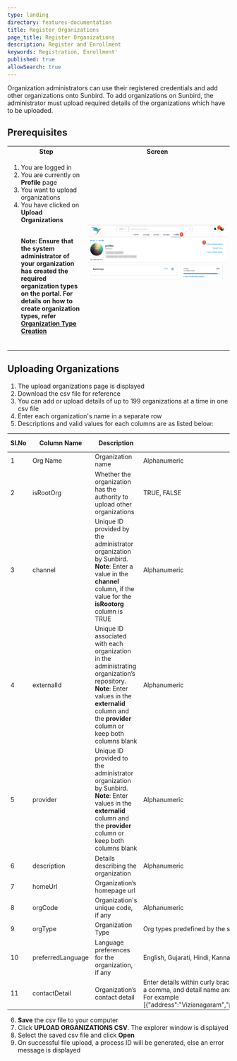 ```yaml
---
type: landing
directory: features-documentation
title: Register Organizations
page_title: Register Organizations
description: Register and Enrollment
keywords: Registration, Enrollment'
published: true
allowSearch: true
---
```


Organization administrators can use their registered credentials and add other organizations onto Sunbird. To add organizations on Sunbird, the administrator must upload required details of the organizations which have to be uploaded. 

<H2> Prerequisites</H2>

<table>
  <tr>
      <th style="width:35%;">Step</th>
        <th style="width:65%;">Screen</th>
  </tr>
  <tr>
     <td>
        <ol>
            <li>You are logged in</li> 
            <li>You are currently on <strong>Profile</strong> page</li>
            <li> You want to upload organizations</li>
            <li>You have clicked on <b>Upload Organizations</li><br> 
            
   <b>Note</b>: Ensure that the system administrator of your organization has created the required organization types on the portal. For details on how to create organization types, refer <a href="features-documentation/create_orgtype" target="_blank">Organization Type Creation</a>    
        </ol>  
    </td>
    <td><img src="pages/features-documentation/images/upldorg_prereqsite.png">
    </td>
    </tr>
</table>

## Uploading Organizations

1. The upload organizations page is displayed
2. Download the csv file for reference
3. You can add or upload details of up to 199 organizations at a time in one csv file
4. Enter each organization's name in a separate row
5. Descriptions and valid values for each columns are as listed below:

Sl.No |Column Name  |Description  |Valid Value  |Column Type
------|-------------|-------------|-------------|-------------
1 |Org Name  |Organization name  |Alphanumeric |Mandatory
2 |isRootOrg  |Whether the  organization has the authority to upload other organizations |TRUE, FALSE	|Optional
3 |channel  | Unique ID provided by the administrator organization by Sunbird. <br>**Note**: Enter a value in the **channel** column, if the value for the **isRootorg** column is TRUE	|Alphanumeric	|Conditional
4 |externalId |Unique ID associated with each organization in the administrating  organization’s repository. <br>**Note**: Enter values in the **externalid** column and the **provider** column or keep both columns blank |Alphanumeric |Co-mandatory|
5 |provider |Unique ID provided to the administrator organization by Sunbird. <br>**Note**: Enter values in the **externalid** column and the **provider** column or keep both columns blank	|Alphanumeric	|Co-mandatory 
6 |description  |Details describing the organization |Alphanumeric |Optional 
7 |homeUrl  |Organization’s homepage url  | |Optional 
8 |orgCode  |Organization's unique code, if any	|Alphanumeric |Optional 
9 |orgType  |Organization Type  |Org types predefined by the system administrator |Optional
10  |preferredLanguage  |Language preferences for the organization, if any  |English, Gujarati, Hindi, Kannada, Marathi, Punjabi, Tamil, Telugu	|Optional
11  |contactDetail  |Organization’s contact detail  |Enter details within curly brackets in double quotes. Separate each detail with a comma, and detail name and corresponding value with a colon (:). <br>For example [{"address":"Vizianagaram","phone":"8088407418","fax":"abc@gmail.com"}]	|Optional

6. **Save** the csv file to your computer
7. Click **UPLOAD ORGANIZATIONS CSV**. The explorer window is displayed
8. Select the saved csv file and click **Open**
9. On successful file upload, a process ID will be generated, else an error message is displayed

